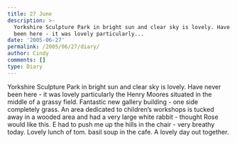 ```yaml
---
title: 27 June
description: >-
  Yorkshire Sculpture Park in bright sun and clear sky is lovely. Have never
  been here - it was lovely particularly...
date: '2005-06-27'
permalink: /2005/06/27/diary/
author: Cindy
comments: []
type: Diary
---
```


Yorkshire Sculpture Park in bright sun and clear sky is lovely. Have never been here - it was lovely particularly the Henry Moores situated in the middle of a grassy field. Fantastic new gallery building - one side completely grass. An area dedicated to children’s workshops is tucked away in a wooded area and had a very large white rabbit - thought Rose would like this. E had to push me up the hills in the chair - very breathy today. Lovely lunch of tom. basil soup in the cafe. A lovely day out together.
